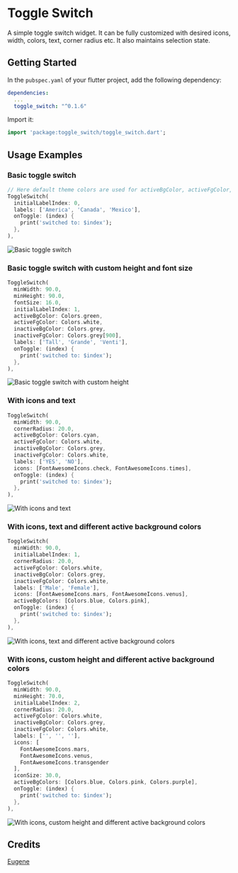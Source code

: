 # Toggle Switch

A simple toggle switch widget. It can be fully customized with desired icons, width, colors, text, corner radius etc. It also maintains selection state.

## Getting Started

In the `pubspec.yaml` of your flutter project, add the following dependency:

```yaml
dependencies:
  ...
  toggle_switch: "^0.1.6"
```

Import it:

```dart
import 'package:toggle_switch/toggle_switch.dart';
```

## Usage Examples

### Basic toggle switch

```dart
// Here default theme colors are used for activeBgColor, activeFgColor, inactiveBgColor and inactiveFgColor
ToggleSwitch(
  initialLabelIndex: 0,
  labels: ['America', 'Canada', 'Mexico'],
  onToggle: (index) {
    print('switched to: $index');
  },
),
```

![Basic toggle switch](https://media.giphy.com/media/QX1jcEQH5PnxL7l7Lh/giphy.gif)

### Basic toggle switch with custom height and font size

```dart
ToggleSwitch(
  minWidth: 90.0,
  minHeight: 90.0,
  fontSize: 16.0,
  initialLabelIndex: 1,
  activeBgColor: Colors.green,
  activeFgColor: Colors.white,
  inactiveBgColor: Colors.grey,
  inactiveFgColor: Colors.grey[900],
  labels: ['Tall', 'Grande', 'Venti'],
  onToggle: (index) {
    print('switched to: $index');
  },
),
```

![Basic toggle switch with custom height](https://media.giphy.com/media/Jrf2KLuWJVaB4cIwlz/giphy.gif)

### With icons and text

```dart
ToggleSwitch(
  minWidth: 90.0,
  cornerRadius: 20.0,
  activeBgColor: Colors.cyan,
  activeFgColor: Colors.white,
  inactiveBgColor: Colors.grey,
  inactiveFgColor: Colors.white,
  labels: ['YES', 'NO'],
  icons: [FontAwesomeIcons.check, FontAwesomeIcons.times],
  onToggle: (index) {
    print('switched to: $index');
  },
),
```

![With icons and text](https://media.giphy.com/media/SwyiW7VtVf4z1UZviS/giphy.gif)

### With icons, text and different active background colors

```dart
ToggleSwitch(
  minWidth: 90.0,
  initialLabelIndex: 1,
  cornerRadius: 20.0,
  activeFgColor: Colors.white,
  inactiveBgColor: Colors.grey,
  inactiveFgColor: Colors.white,
  labels: ['Male', 'Female'],
  icons: [FontAwesomeIcons.mars, FontAwesomeIcons.venus],
  activeBgColors: [Colors.blue, Colors.pink],
  onToggle: (index) {
    print('switched to: $index');
  },
),
```

![With icons, text and different active background colors](https://media.giphy.com/media/ih4qpWz1wqqILVWYiT/giphy.gif)

### With icons, custom height and different active background colors

```dart
ToggleSwitch(
  minWidth: 90.0,
  minHeight: 70.0,
  initialLabelIndex: 2,
  cornerRadius: 20.0,
  activeFgColor: Colors.white,
  inactiveBgColor: Colors.grey,
  inactiveFgColor: Colors.white,
  labels: ['', '', ''],
  icons: [
    FontAwesomeIcons.mars,
    FontAwesomeIcons.venus,
    FontAwesomeIcons.transgender
  ],
  iconSize: 30.0,
  activeBgColors: [Colors.blue, Colors.pink, Colors.purple],
  onToggle: (index) {
    print('switched to: $index');
  },
),
```

![With icons, custom height and different active background colors](https://media.giphy.com/media/JT8P80R2uNgguIT3i2/giphy.gif)

## Credits

[Eugene](https://stackoverflow.com/questions/56340682/flutter-equvalent-android-toggle-switch)